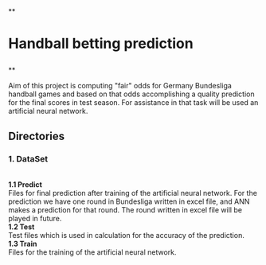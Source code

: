 **<h1>
Handball betting prediction
</h1>**

Aim of this project is computing "fair" odds for Germany Bundesliga handball games and based on that odds accomplishing a 
quality prediction for the final scores in test season. 
For assistance in that task will be used an artificial neural network.


<h2>
Directories
</h2>

<h3>1. DataSet</h3>
   <br/><b>1.1 Predict</b>
   <br/>Files for final prediction after training of the artificial neural network. For the prediction we have one round in Bundesliga written in excel file, and ANN makes a prediction for that round. The round written in excel file will be played in future.
   <br/><b>1.2 Test</b>
   <br/>Test files which is used in calculation for the accuracy of the prediction.
   <br/><b>1.3 Train</b>
   <br/>Files for the training of the artificial neural network.




